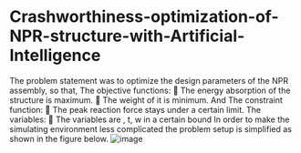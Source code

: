 # Crashworthiness-optimization-of-NPR-structure-with-Artificial-Intelligence
The problem statement was to optimize the design parameters of the NPR assembly, so that,
The objective functions:
 The energy absorption of the structure is maximum.
 The weight of it is minimum.
And The constraint function:
 The peak reaction force stays under a certain limit.
The variables:
 The variables are , t, w in a certain bound
In order to make the simulating environment less complicated the problem setup is simplified as
shown in the figure below.
![image](https://user-images.githubusercontent.com/74539622/170865430-340118ca-5657-4783-921c-6377276f5cf7.png)
